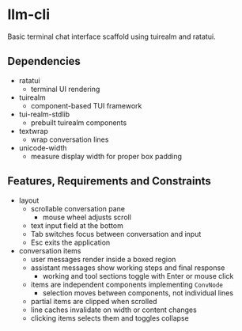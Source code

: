 # llm-cli
Basic terminal chat interface scaffold using tuirealm and ratatui.

## Dependencies
- ratatui
  - terminal UI rendering
- tuirealm
  - component-based TUI framework
- tui-realm-stdlib
  - prebuilt tuirealm components
- textwrap
  - wrap conversation lines
- unicode-width
  - measure display width for proper box padding

## Features, Requirements and Constraints
- layout
  - scrollable conversation pane
    - mouse wheel adjusts scroll
  - text input field at the bottom
  - Tab switches focus between conversation and input
  - Esc exits the application
- conversation items
  - user messages render inside a boxed region
  - assistant messages show working steps and final response
    - working and tool sections toggle with Enter or mouse click
  - items are independent components implementing `ConvNode`
    - selection moves between components, not individual lines
  - partial items are clipped when scrolled
  - line caches invalidate on width or content changes
  - clicking items selects them and toggles collapse
